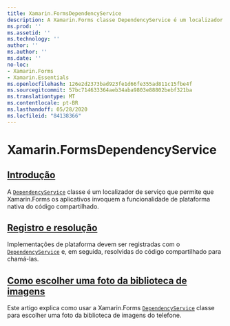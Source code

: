 ```yaml
---
title: Xamarin.FormsDependencyService
description: A Xamarin.Forms classe DependencyService é um localizador de serviço que permite que Xamarin.Forms os aplicativos invoquem a funcionalidade de plataforma nativa do código compartilhado.
ms.prod: ''
ms.assetid: ''
ms.technology: ''
author: ''
ms.author: ''
ms.date: ''
no-loc:
- Xamarin.Forms
- Xamarin.Essentials
ms.openlocfilehash: 126e2d2373bad923fe1d66fe355ad811c15fbe4f
ms.sourcegitcommit: 57bc714633364aeb34aba9803e88802bebf321ba
ms.translationtype: MT
ms.contentlocale: pt-BR
ms.lasthandoff: 05/28/2020
ms.locfileid: "84138366"
---
```

# <a name="xamarinforms-dependencyservice"></a>Xamarin.FormsDependencyService

## <a name="introduction"></a>[Introdução](introduction.md)

A [`DependencyService`](xref:Xamarin.Forms.DependencyService) classe é um localizador de serviço que permite que Xamarin.Forms os aplicativos invoquem a funcionalidade de plataforma nativa do código compartilhado.

## <a name="registration-and-resolution"></a>[Registro e resolução](registration-and-resolution.md)

Implementações de plataforma devem ser registradas com o [`DependencyService`](xref:Xamarin.Forms.DependencyService) e, em seguida, resolvidas do código compartilhado para chamá-las.

## <a name="picking-a-photo-from-the-library"></a>[Como escolher uma foto da biblioteca de imagens](photo-picker.md)

Este artigo explica como usar a Xamarin.Forms [`DependencyService`](xref:Xamarin.Forms.DependencyService) classe para escolher uma foto da biblioteca de imagens do telefone.
